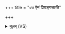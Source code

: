 +++
title = "०७ ऐनं प्रियङ्गच्छति"

+++
<details><summary>मूलम् (VS)</summary>

ऐनं॑ प्रि॒यंग॑च्छति प्रि॒यः प्रि॒यस्य॑ भवति॒ य ए॒वं वेद॑ ॥
</details>